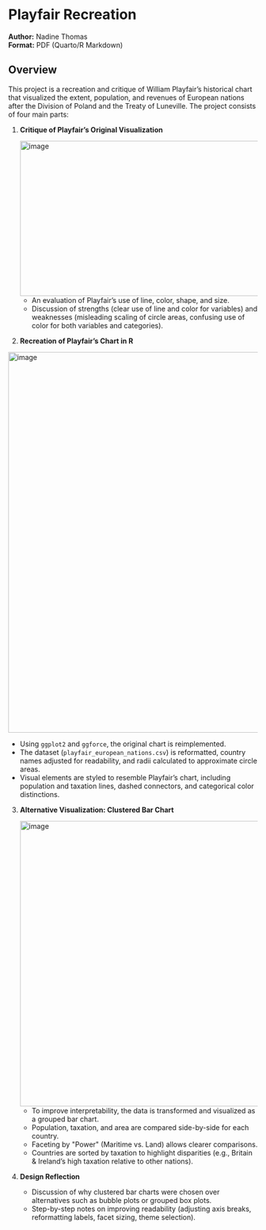 # Playfair Recreation  

**Author:** Nadine Thomas  
**Format:** PDF (Quarto/R Markdown)  

## Overview  

This project is a recreation and critique of William Playfair’s historical chart that visualized the extent, population, and revenues of European nations after the Division of Poland and the Treaty of Luneville. The project consists of four main parts:  

1. **Critique of Playfair’s Original Visualization**
   
   <img width="566" height="313" alt="image" src="https://github.com/user-attachments/assets/55524d39-2d2d-4ba7-b293-ea22689b908f" />

   - An evaluation of Playfair’s use of line, color, shape, and size.  
   - Discussion of strengths (clear use of line and color for variables) and weaknesses (misleading scaling of circle areas, confusing use of color for both variables and categories).
     
2. **Recreation of Playfair’s Chart in R**

<img width="960" height="768" alt="image" src="https://github.com/user-attachments/assets/28426bb3-8ede-42cc-b7e8-90d6d2bdda9d" />

   - Using `ggplot2` and `ggforce`, the original chart is reimplemented.  
   - The dataset (`playfair_european_nations.csv`) is reformatted, country names adjusted for readability, and radii calculated to approximate circle areas.  
   - Visual elements are styled to resemble Playfair’s chart, including population and taxation lines, dashed connectors, and categorical color distinctions.  

3. **Alternative Visualization: Clustered Bar Chart**
   
      <img width="1152" height="576" alt="image" src="https://github.com/user-attachments/assets/c1fe5cfc-92ad-42ca-acea-c7dc17c46f22" />

   - To improve interpretability, the data is transformed and visualized as a grouped bar chart.  
   - Population, taxation, and area are compared side-by-side for each country.  
   - Faceting by "Power" (Maritime vs. Land) allows clearer comparisons.  
   - Countries are sorted by taxation to highlight disparities (e.g., Britain & Ireland’s high taxation relative to other nations).  

4. **Design Reflection**  
   - Discussion of why clustered bar charts were chosen over alternatives such as bubble plots or grouped box plots.  
   - Step-by-step notes on improving readability (adjusting axis breaks, reformatting labels, facet sizing, theme selection).  
